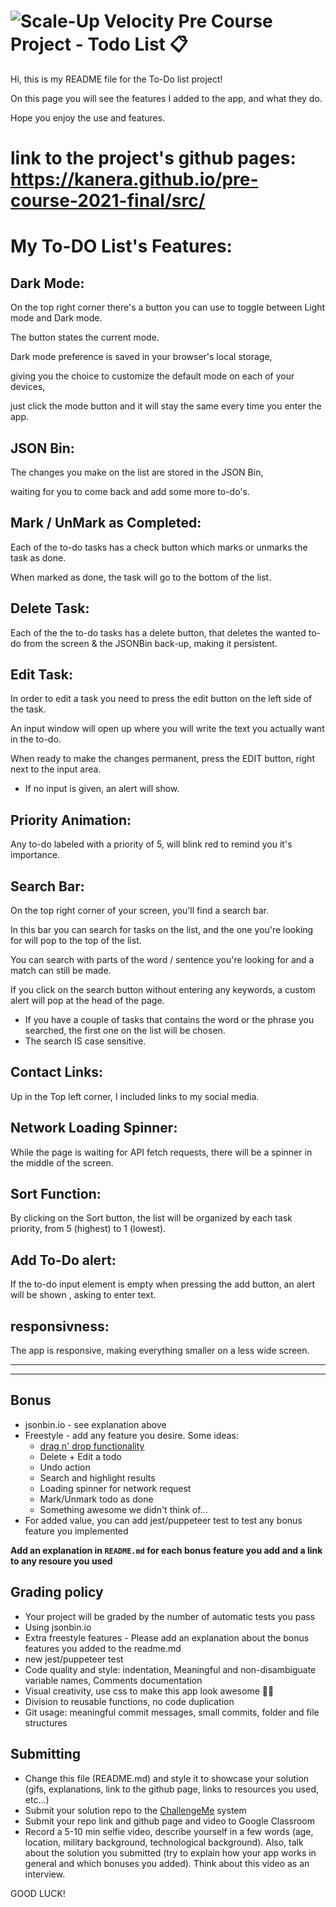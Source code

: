 # ![Scale-Up Velocity](./readme-files/logo-main.png) Pre Course Project - Todo List 📋

Hi, this is my README file for the To-Do list project!

On this page you will see the features I added to the app, and what they do.

Hope you enjoy the use and features.

# link to the project's github pages: https://kanera.github.io/pre-course-2021-final/src/

# My To-DO List's Features:

## Dark Mode:

On the top right corner there's a button you can use to toggle between Light mode and Dark mode.

The button states the current mode.

Dark mode preference is saved in your browser's local storage,

giving you the choice to customize the default mode on each of your devices,

just click the mode button and it will stay the same every time you enter the app.

## JSON Bin:

The changes you make on the list are stored in the JSON Bin,

waiting for you to come back and add some more to-do's.

## Mark / UnMark as Completed:

Each of the to-do tasks has a check button which marks or unmarks the task as done.

When marked as done, the task will go to the bottom of the list.

## Delete Task:

Each of the the to-do tasks has a delete button, that deletes the wanted to-do from the screen & the JSONBin back-up,
making it persistent.

## Edit Task:

In order to edit a task you need to press the edit button on the left side of the task.

An input window will open up where you will write the text you actually want in the to-do.

When ready to make the changes permanent, press the EDIT button, right next to the input area.

- If no input is given, an alert will show.

## Priority Animation:

Any to-do labeled with a priority of 5, will blink red to remind you it's importance.

## Search Bar:

On the top right corner of your screen, you'll find a search bar.

In this bar you can search for tasks on the list, and the one you're looking for
will pop to the top of the list.

You can search with parts of the word / sentence you're looking for and a match can still be made.

If you click on the search button without entering any keywords, a custom alert will pop at the head of the page.

- If you have a couple of tasks that contains the word or the phrase you searched, the first one on the list
  will be chosen.
- The search IS case sensitive.

## Contact Links:

Up in the Top left corner, I included links to my social media.

## Network Loading Spinner:

While the page is waiting for API fetch requests, there will be a spinner in the middle of the screen.

## Sort Function:

By clicking on the Sort button, the list will be organized by each task priority, from 5 (highest) to 1 (lowest).

## Add To-Do alert:

If the to-do input element is empty when pressing the add button, an alert will be shown , asking to enter text.

## responsivness:

The app is responsive, making everything smaller on a less wide screen.

---

---

## Bonus

- jsonbin.io - see explanation above
- Freestyle - add any feature you desire. Some ideas:
  - [drag n' drop functionality](https://htmldom.dev/drag-and-drop-element-in-a-list)
  - Delete + Edit a todo
  - Undo action
  - Search and highlight results
  - Loading spinner for network request
  - Mark/Unmark todo as done
  - Something awesome we didn't think of...
- For added value, you can add jest/puppeteer test to test any bonus feature you implemented

**Add an explanation in `README.md` for each bonus feature you add and a link to any resoure you used**

## Grading policy

- Your project will be graded by the number of automatic tests you pass
- Using jsonbin.io
- Extra freestyle features - Please add an explanation about the bonus features you added to the readme.md
- new jest/puppeteer test
- Code quality and style: indentation, Meaningful and non-disambiguate variable names, Comments documentation
- Visual creativity, use css to make this app look awesome 💅🏿
- Division to reusable functions, no code duplication
- Git usage: meaningful commit messages, small commits, folder and file structures

## Submitting

- Change this file (README.md) and style it to showcase your solution (gifs, explanations, link to the github page, links to resources you used, etc...)
- Submit your solution repo to the [ChallengeMe](http://challengeme.suvelocity.org/) system
- Submit your repo link and github page and video to Google Classroom
- Record a 5-10 min selfie video, describe yourself in a few words (age, location, military background, technological background). Also, talk about the solution you submitted (try to explain how your app works in general and which bonuses you added). Think about this video as an interview.

GOOD LUCK!
